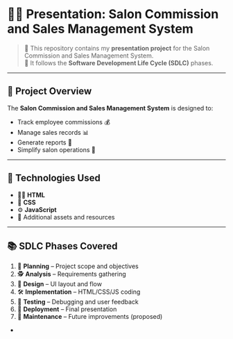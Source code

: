 # 💇‍♀️ Presentation: Salon Commission and Sales Management System

> 📁 This repository contains my **presentation project** for the Salon Commission and Sales Management System.  
> 🎯 It follows the **Software Development Life Cycle (SDLC)** phases.

---

## 📌 Project Overview

The **Salon Commission and Sales Management System** is designed to:
- Track employee commissions 💰
- Manage sales records 📊
- Generate reports 📄
- Simplify salon operations 💼

---

## 🧩 Technologies Used

- 🧑‍💻 **HTML**
- 🎨 **CSS**
- ⚙️ **JavaScript**
- 📁 Additional assets and resources

---

## 📚 SDLC Phases Covered

1. 📖 **Planning** – Project scope and objectives  
2. 🕵️ **Analysis** – Requirements gathering  
3. 🧠 **Design** – UI layout and flow  
4. 🛠️ **Implementation** – HTML/CSS/JS coding  
5. 🧪 **Testing** – Debugging and user feedback  
6. 🚀 **Deployment** – Final presentation  
7. 🔄 **Maintenance** – Future improvements (proposed)

-